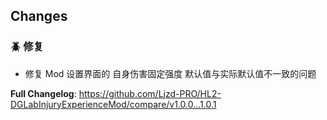 ## Changes

<!-- ![Downloads](https://img.shields.io/github/downloads/Ljzd-PRO/HL2-DGLabInjuryExperienceMod/v1.0.1/total) -->

<!-- ### 💡 新特性 -->

### 🪲 修复

- 修复 Mod 设置界面的 自身伤害固定强度 默认值与实际默认值不一致的问题

**Full Changelog**: https://github.com/Ljzd-PRO/HL2-DGLabInjuryExperienceMod/compare/v1.0.0...1.0.1